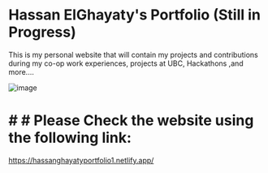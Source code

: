 # Hassan ElGhayaty's Portfolio (Still in Progress)

This is my personal website that will contain my projects and contributions during my co-op work experiences, projects at UBC, Hackathons ,and more....

![image](https://github.com/user-attachments/assets/072b773f-9e92-47a1-b2d2-94efef549dc8)


# # # Please Check the website using the following link:
  https://hassanghayatyportfolio1.netlify.app/ 
